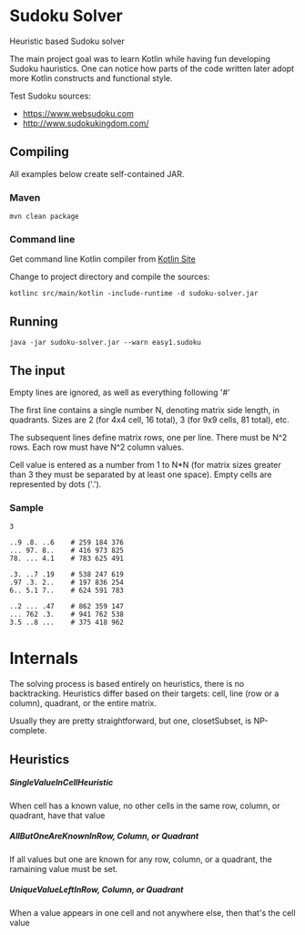 # Sudoku Solver
Heuristic based Sudoku solver

The main project goal was to learn Kotlin while having fun developing Sudoku
hauristics. One can notice how parts of the code written later adopt more
Kotlin constructs and functional style.

Test Sudoku sources:
* https://www.websudoku.com
* http://www.sudokukingdom.com/

## Compiling
All examples below create self-contained JAR.

### Maven
`mvn clean package`

### Command line
Get command line Kotlin compiler from [Kotlin Site](http://kotlinlang.org/docs/tutorials/command-line.html)

Change to project directory and compile the sources:

`kotlinc src/main/kotlin -include-runtime -d sudoku-solver.jar`


## Running
`java -jar sudoku-solver.jar --warn easy1.sudoku`

## The input
Empty lines are ignored, as well as everything following '#'

The first line contains a single number N, denoting matrix side length, in quadrants.
Sizes are 2 (for 4x4 cell, 16 total), 3 (for 9x9 cells, 81 total), etc.

The subsequent lines define matrix rows, one per line. There must be N^2 rows.
Each row must have N^2 column values.

Cell value is entered as a number from 1 to N*N (for matrix sizes greater than 3 they must be separated by at least one space).
Empty cells are represented by dots ('.').

### Sample

```
3
 
..9 .8. ..6    # 259 184 376
... 97. 8..    # 416 973 825
78. ... 4.1    # 783 625 491
 
.3. ..7 .19    # 538 247 619
.97 .3. 2..    # 197 836 254
6.. 5.1 7..    # 624 591 783
 
..2 ... .47    # 862 359 147
... 762 .3.    # 941 762 538
3.5 ..8 ...    # 375 418 962
```


# Internals
The solving process is based entirely on heuristics, there is no backtracking. 
Heuristics differ based on their targets: cell, line (row or a column), quadrant, or the entire matrix.

Usually they are pretty straightforward, but one, closetSubset, is NP-complete.

## Heuristics

##### SingleValueInCellHeuristic
When cell has a known value, no other cells in the same row, column, or quadrant, have that value
 
##### AllButOneAreKnownInRow, Column, or Quadrant
If all values but one are known for any row, column, or a quadrant, the ramaining value must be set.

##### UniqueValueLeftInRow, Column, or Quadrant
When a value appears in one cell and not anywhere else, then that's the cell value

